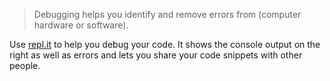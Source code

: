 > Debugging helps you identify and remove errors from (computer hardware or software).

Use [repl.it](http://repl.it/languages/JavaScript) to help you debug your code.  It shows the console output on the right as well as errors and lets you share your code snippets with other people.
